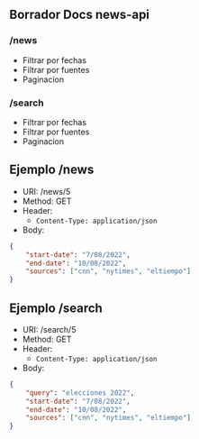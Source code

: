 ## Borrador Docs news-api

### /news

- Filtrar por fechas
- Filtrar por fuentes
- Paginacion

### /search

- Filtrar por fechas
- Filtrar por fuentes
- Paginacion

## Ejemplo /news

- URI: /news/5
- Method: GET
- Header:
  - `Content-Type: application/json`
- Body:

```json
{
    "start-date": "7/08/2022",
    "end-date": "10/08/2022",
    "sources": ["cnn", "nytimes", "eltiempo"]
}
```

## Ejemplo /search

- URI: /search/5
- Method: GET
- Header:
  - `Content-Type: application/json`
- Body:

```json
{
    "query": "elecciones 2022",
    "start-date": "7/08/2022",
    "end-date": "10/08/2022",
    "sources": ["cnn", "nytimes", "eltiempo"]
}
```

